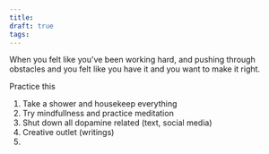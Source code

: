 ```yaml
---
title: 
draft: true
tags:
---
```

When you felt like you've been working hard, and pushing through obstacles and you felt like you have it and you want to make it right. 

Practice this

1. Take a shower and housekeep everything
2. Try mindfullness and practice meditation
3. Shut down all dopamine related (text, social media)
4. Creative outlet (writings)
5. 
